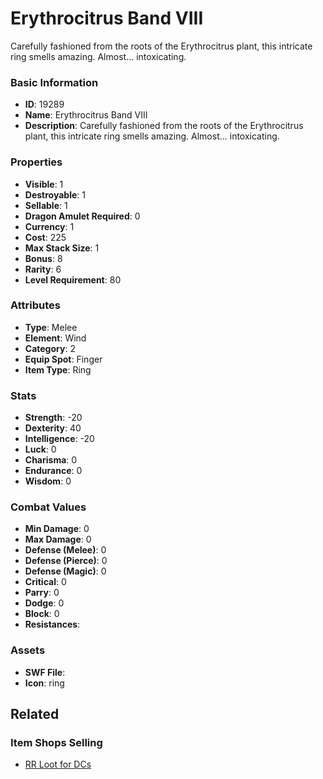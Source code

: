 # Erythrocitrus Band VIII

Carefully fashioned from the roots of the Erythrocitrus plant, this intricate ring smells amazing. Almost... intoxicating.

### Basic Information

- **ID**: 19289
- **Name**: Erythrocitrus Band VIII
- **Description**: Carefully fashioned from the roots of the Erythrocitrus plant, this intricate ring smells amazing. Almost... intoxicating.

### Properties

- **Visible**: 1
- **Destroyable**: 1
- **Sellable**: 1
- **Dragon Amulet Required**: 0
- **Currency**: 1
- **Cost**: 225
- **Max Stack Size**: 1
- **Bonus**: 8
- **Rarity**: 6
- **Level Requirement**: 80

### Attributes

- **Type**: Melee
- **Element**: Wind
- **Category**: 2
- **Equip Spot**: Finger
- **Item Type**: Ring

### Stats

- **Strength**: -20
- **Dexterity**: 40
- **Intelligence**: -20
- **Luck**: 0
- **Charisma**: 0
- **Endurance**: 0
- **Wisdom**: 0

### Combat Values

- **Min Damage**: 0
- **Max Damage**: 0
- **Defense (Melee)**: 0
- **Defense (Pierce)**: 0
- **Defense (Magic)**: 0
- **Critical**: 0
- **Parry**: 0
- **Dodge**: 0
- **Block**: 0
- **Resistances**: 

### Assets

- **SWF File**: 
- **Icon**: ring

## Related

### Item Shops Selling

- [RR Loot for DCs](../item-shops/648-rr-loot-for-dcs.md)

